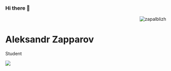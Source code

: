 ### Hi there 👋

<!--
**zapalblizh/zapalblizh** is a ✨ _special_ ✨ repository because its `README.md` (this file) appears on your GitHub profile.

Here are some ideas to get you started:

- 🔭 I’m currently working on ...
- 🌱 I’m currently learning ...
- 👯 I’m looking to collaborate on ...
- 🤔 I’m looking for help with ...
- 💬 Ask me about ...
- 📫 How to reach me: ...
- 😄 Pronouns: ...
- ⚡ Fun fact: ...
-->

<p align="right">
  <img src="https://komarev.com/ghpvc/?username=zapalblizh&label=Profile%20views&color=0e75b6&style=flat" alt="zapalblizh" />
</p>

<h1>Aleksandr Zapparov</h1>
<p>Student</p>

<picture>
<source 
  srcset="https://github-readme-stats.vercel.app/api?username=zapalblizh&show_icons=true&theme=dark&count_private=true"
  media="(prefers-color-scheme: dark)"
/>
<source
  srcset="https://github-readme-stats.vercel.app/api?username=zapalblizh&show_icons=true&count_private=true"
  media="(prefers-color-scheme: light), (prefers-color-scheme: no-preference)"
/>
<img src="https://github-readme-stats.vercel.app/api?username=zapalblizh&show_icons=true&count_private=true" />
</picture>

